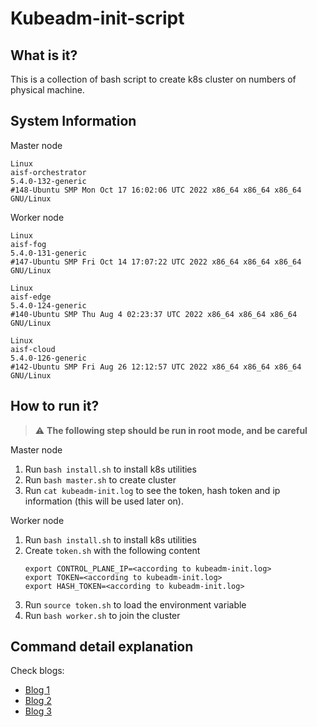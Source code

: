 # Kubeadm-init-script

## What is it?
This is a collection of bash script to create k8s cluster on numbers of physical machine.

## System Information
Master node
```
Linux 
aisf-orchestrator 
5.4.0-132-generic 
#148-Ubuntu SMP Mon Oct 17 16:02:06 UTC 2022 x86_64 x86_64 x86_64 GNU/Linux
```
Worker node
```
Linux 
aisf-fog 
5.4.0-131-generic 
#147-Ubuntu SMP Fri Oct 14 17:07:22 UTC 2022 x86_64 x86_64 x86_64 GNU/Linux
```
```
Linux 
aisf-edge 
5.4.0-124-generic 
#140-Ubuntu SMP Thu Aug 4 02:23:37 UTC 2022 x86_64 x86_64 x86_64 GNU/Linux
```
```
Linux 
aisf-cloud 
5.4.0-126-generic 
#142-Ubuntu SMP Fri Aug 26 12:12:57 UTC 2022 x86_64 x86_64 x86_64 GNU/Linux
```

## How to run it?
> ⚠️ **The following step should be run in root mode, and be careful**

Master node
1. Run `bash install.sh` to install k8s utilities
2. Run `bash master.sh` to create cluster
3. Run `cat kubeadm-init.log` to see the token, hash token and ip information (this will be used later on).

Worker node
1. Run `bash install.sh` to install k8s utilities
2. Create `token.sh` with the following content
   ```
   export CONTROL_PLANE_IP=<according to kubeadm-init.log>
   export TOKEN=<according to kubeadm-init.log>
   export HASH_TOKEN=<according to kubeadm-init.log>
   ```
3. Run `source token.sh` to load the environment variable
4. Run `bash worker.sh` to join the cluster

## Command detail explanation
Check blogs:
- [Blog 1](https://medium.com/@aaaa102234/lets-build-k8s-hosting-k8s-on-your-local-machines-1-d2c33b992884)
- [Blog 2](https://medium.com/@aaaa102234/lets-build-k8s-hosting-k8s-on-your-local-machines-2-bf8c2dc00b96)
- [Blog 3](https://medium.com/@aaaa102234/lets-build-k8s-hosting-k8s-on-your-local-machines-3-4d02b0d90847)
